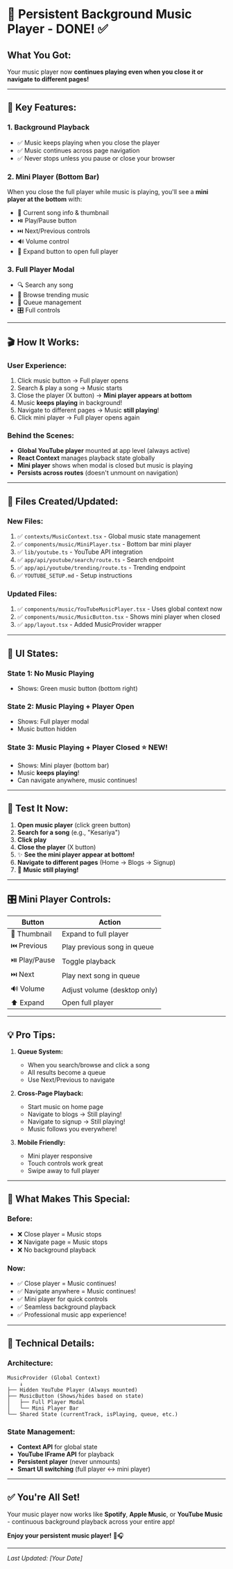 # 🎵 Persistent Background Music Player - DONE! ✅

## What You Got:

Your music player now **continues playing even when you close it or navigate to different pages!**

---

## 🎯 Key Features:

### 1. **Background Playback**
- ✅ Music keeps playing when you close the player
- ✅ Music continues across page navigation
- ✅ Never stops unless you pause or close your browser

### 2. **Mini Player (Bottom Bar)**
When you close the full player while music is playing, you'll see a **mini player at the bottom** with:
- 🎵 Current song info & thumbnail
- ⏯️ Play/Pause button
- ⏭️ Next/Previous controls
- 🔊 Volume control
- 📱 Expand button to open full player

### 3. **Full Player Modal**
- 🔍 Search any song
- 🌟 Browse trending music
- 📝 Queue management
- 🎛️ Full controls

---

## 🎬 How It Works:

### User Experience:
1. Click music button → Full player opens
2. Search & play a song → Music starts
3. Close the player (X button) → **Mini player appears at bottom**
4. Music **keeps playing** in background!
5. Navigate to different pages → Music **still playing**!
6. Click mini player → Full player opens again

### Behind the Scenes:
- **Global YouTube player** mounted at app level (always active)
- **React Context** manages playback state globally
- **Mini player** shows when modal is closed but music is playing
- **Persists across routes** (doesn't unmount on navigation)

---

## 📁 Files Created/Updated:

### New Files:
1. ✅ `contexts/MusicContext.tsx` - Global music state management
2. ✅ `components/music/MiniPlayer.tsx` - Bottom bar mini player
3. ✅ `lib/youtube.ts` - YouTube API integration
4. ✅ `app/api/youtube/search/route.ts` - Search endpoint
5. ✅ `app/api/youtube/trending/route.ts` - Trending endpoint
6. ✅ `YOUTUBE_SETUP.md` - Setup instructions

### Updated Files:
1. ✅ `components/music/YouTubeMusicPlayer.tsx` - Uses global context now
2. ✅ `components/music/MusicButton.tsx` - Shows mini player when closed
3. ✅ `app/layout.tsx` - Added MusicProvider wrapper

---

## 🎨 UI States:

### State 1: No Music Playing
- Shows: Green music button (bottom right)

### State 2: Music Playing + Player Open
- Shows: Full player modal
- Music button hidden

### State 3: Music Playing + Player Closed ⭐ **NEW!**
- Shows: Mini player (bottom bar)
- Music **keeps playing**!
- Can navigate anywhere, music continues!

---

## 🚀 Test It Now:

1. **Open music player** (click green button)
2. **Search for a song** (e.g., "Kesariya")
3. **Click play**
4. **Close the player** (X button)
5. ✨ **See the mini player appear at bottom!**
6. **Navigate to different pages** (Home → Blogs → Signup)
7. 🎵 **Music still playing!**

---

## 🎛️ Mini Player Controls:

| Button | Action |
|--------|--------|
| 📀 Thumbnail | Expand to full player |
| ⏮️ Previous | Play previous song in queue |
| ⏯️ Play/Pause | Toggle playback |
| ⏭️ Next | Play next song in queue |
| 🔊 Volume | Adjust volume (desktop only) |
| ⬆️ Expand | Open full player |

---

## 💡 Pro Tips:

1. **Queue System:**
   - When you search/browse and click a song
   - All results become a queue
   - Use Next/Previous to navigate

2. **Cross-Page Playback:**
   - Start music on home page
   - Navigate to blogs → Still playing!
   - Navigate to signup → Still playing!
   - Music follows you everywhere!

3. **Mobile Friendly:**
   - Mini player responsive
   - Touch controls work great
   - Swipe away to full player

---

## 🎉 What Makes This Special:

### Before:
- ❌ Close player = Music stops
- ❌ Navigate page = Music stops
- ❌ No background playback

### Now:
- ✅ Close player = Music continues!
- ✅ Navigate anywhere = Music continues!
- ✅ Mini player for quick controls
- ✅ Seamless background playback
- ✅ Professional music app experience!

---

## 🔧 Technical Details:

### Architecture:
```
MusicProvider (Global Context)
    ↓
├── Hidden YouTube Player (Always mounted)
├── MusicButton (Shows/hides based on state)
│   ├── Full Player Modal
│   └── Mini Player Bar
└── Shared State (currentTrack, isPlaying, queue, etc.)
```

### State Management:
- **Context API** for global state
- **YouTube IFrame API** for playback
- **Persistent player** (never unmounts)
- **Smart UI switching** (full player ↔ mini player)

---

## ✅ You're All Set!

Your music player now works like **Spotify**, **Apple Music**, or **YouTube Music** - 
continuous background playback across your entire app!

**Enjoy your persistent music player!** 🎵🎧

---

*Last Updated: [Your Date]*

